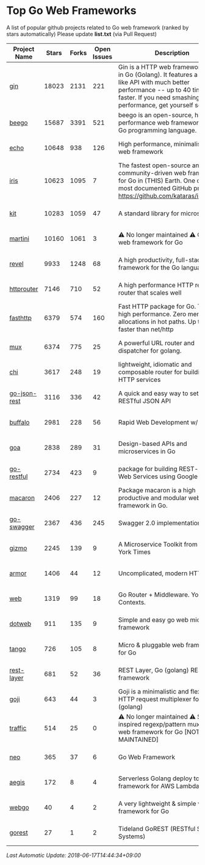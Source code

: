 # Top Go Web Frameworks
A list of popular github projects related to Go web framework (ranked by stars automatically)
Please update **list.txt** (via Pull Request)

| Project Name | Stars | Forks | Open Issues | Description | Last Commit |
| ------------ | ----- | ----- | ----------- | ----------- | ----------- |
| [gin](https://github.com/gin-gonic/gin) | 18023 | 2131 | 221 | Gin is a HTTP web framework written in Go (Golang). It features a Martini-like API with much better performance -- up to 40 times faster. If you need smashing performance, get yourself some Gin. | 2018-05-31 06:13:40 |
| [beego](https://github.com/astaxie/beego) | 15687 | 3391 | 521 | beego is an open-source, high-performance web framework for the Go programming language. | 2017-12-18 11:18:59 |
| [echo](https://github.com/labstack/echo) | 10648 | 938 | 126 | High performance, minimalist Go web framework | 2018-05-01 13:51:22 |
| [iris](https://github.com/kataras/iris) | 10623 | 1095 | 7 | The fastest open-source and community-driven web framework for Go in (THIS) Earth. One of the most documented GitHub projects: https://github.com/kataras/iris/#learn | 2018-06-04 22:24:35 |
| [kit](https://github.com/go-kit/kit) | 10283 | 1059 | 47 | A standard library for microservices. | 2018-05-11 05:42:48 |
| [martini](https://github.com/go-martini/martini) | 10160 | 1061 | 3 | ⚠️ No longer maintained ⚠️  Classy web framework for Go | 2017-01-21 21:58:54 |
| [revel](https://github.com/revel/revel) | 9933 | 1248 | 68 | A high productivity, full-stack web framework for the Go language. | 2018-03-21 16:43:36 |
| [httprouter](https://github.com/julienschmidt/httprouter) | 7146 | 710 | 52 | A high performance HTTP request router that scales well | 2018-04-11 15:45:01 |
| [fasthttp](https://github.com/valyala/fasthttp) | 6379 | 574 | 160 | Fast HTTP package for Go. Tuned for high performance. Zero memory allocations in hot paths. Up to 10x faster than net/http | 2017-12-07 12:09:41 |
| [mux](https://github.com/gorilla/mux) | 6374 | 775 | 25 | A powerful URL router and dispatcher for golang. | 2018-06-05 21:15:56 |
| [chi](https://github.com/go-chi/chi) | 3617 | 248 | 19 | lightweight, idiomatic and composable router for building Go HTTP services | 2018-04-24 17:23:50 |
| [go-json-rest](https://github.com/ant0ine/go-json-rest) | 3116 | 336 | 42 | A quick and easy way to setup a RESTful JSON API | 2017-09-13 04:12:08 |
| [buffalo](https://github.com/gobuffalo/buffalo) | 2981 | 228 | 56 | Rapid Web Development w/ Go | 2018-06-13 14:56:14 |
| [goa](https://github.com/goadesign/goa) | 2838 | 289 | 31 | Design-based APIs and microservices in Go | 2018-06-11 18:25:34 |
| [go-restful](https://github.com/emicklei/go-restful) | 2734 | 423 | 9 | package for building REST-style Web Services using Google Go | 2018-06-05 08:31:51 |
| [macaron](https://github.com/go-macaron/macaron) | 2406 | 227 | 12 | Package macaron is a high productive and modular web framework in Go. | 2018-04-26 21:11:54 |
| [go-swagger](https://github.com/go-swagger/go-swagger) | 2367 | 436 | 245 | Swagger 2.0 implementation for go | 2018-06-15 16:10:27 |
| [gizmo](https://github.com/NYTimes/gizmo) | 2245 | 139 | 9 | A Microservice Toolkit from The New York Times | 2018-06-07 16:19:37 |
| [armor](https://github.com/labstack/armor) | 1406 | 44 | 12 | Uncomplicated, modern HTTP server | 2018-05-06 17:24:15 |
| [web](https://github.com/gocraft/web) | 1319 | 99 | 18 | Go Router + Middleware. Your Contexts. | 2017-09-25 13:59:45 |
| [dotweb](https://github.com/devfeel/dotweb) | 911 | 135 | 9 | Simple and easy go web micro framework | 2018-06-15 05:51:35 |
| [tango](https://github.com/lunny/tango) | 726 | 105 | 8 | Micro & pluggable web framework for Go | 2018-04-12 14:57:37 |
| [rest-layer](https://github.com/rs/rest-layer) | 681 | 52 | 36 | REST Layer, Go (golang) REST API framework | 2018-06-11 03:59:07 |
| [goji](https://github.com/goji/goji) | 643 | 44 | 3 | Goji is a minimalistic and flexible HTTP request multiplexer for Go (golang) | 2016-11-14 01:26:57 |
| [traffic](https://github.com/pilu/traffic) | 514 | 25 | 0 | ⚠️ No longer maintained ⚠️  Sinatra inspired regexp/pattern mux and web framework for Go [NOT MAINTAINED] | 2015-11-26 21:31:07 |
| [neo](https://github.com/ivpusic/neo) | 365 | 37 | 6 | Go Web Framework | 2017-08-14 23:54:31 |
| [aegis](https://github.com/tmaiaroto/aegis) | 172 | 8 | 4 | Serverless Golang deploy tool and framework for AWS Lambda | 2018-06-13 05:01:45 |
| [webgo](https://github.com/bnkamalesh/webgo) | 40 | 4 | 2 | A very lightweight & simple web framework for Go | 2018-05-14 07:05:14 |
| [gorest](https://github.com/tideland/gorest) | 27 | 1 | 2 | Tideland GoREST (RESTful Server Systems) | 2017-11-10 13:00:37 |

*Last Automatic Update: 2018-06-17T14:44:34+09:00*